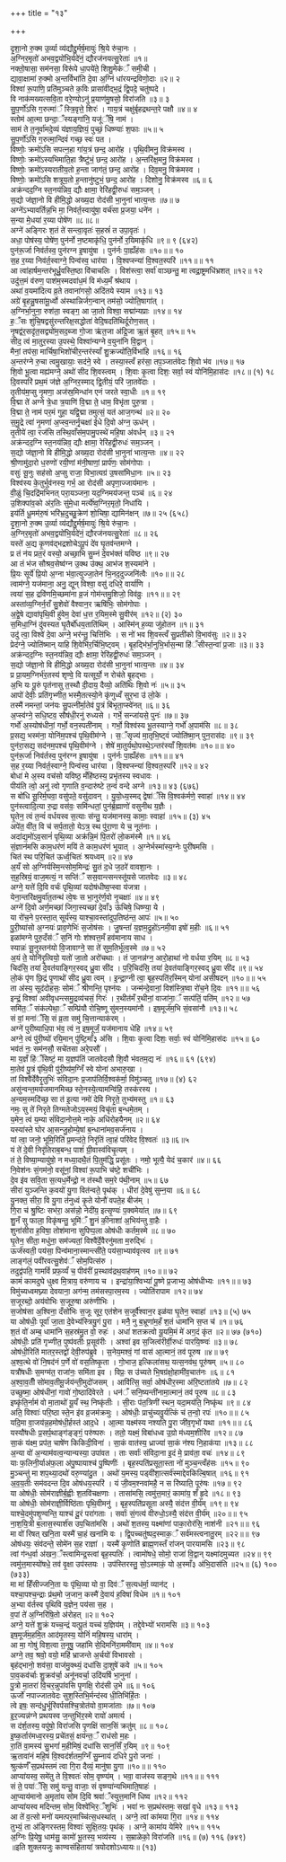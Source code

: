 +++
title = "१३"

+++

दृ॒शा॒नो रु॒क्म उ॒र्व्या व्य॑द्यौद्दु॒र्मर्ष॒मायुः॑ श्रि॒ये रु॑चा॒नः ।  
अ॒ग्निर॒मृतो॑ अभव॒द्वयो॑भि॒र्यदे॑नं॒ द्यौरज॑नयत्सु॒रेताः॑ ॥१॥  
नक्तो॒षासा॒ सम॑नसा॒ विरू॑पे धा॒पये॑ते॒ शिशु॒मेक॑ँ समी॒ची ।  
द्यावा॒क्षामा॑ रु॒क्मो अ॒न्तर्विभा॑ति दे॒वा अ॒ग्निं धा॑रयन्द्रविणो॒दाः ॥२॥ २  
विश्वा॑ रू॒पाणि॒ प्रति॑मुञ्चते क॒विः प्रासा॑वीद्भ॒द्रं द्वि॒पदे॒ चतु॑ष्पदे ।  
वि नाक॑मख्यत्सवि॒ता वरे॒ण्योऽनु॑ प्र॒याण॑मु॒षसो॒ विरा॑जति ॥३॥ ३  
सु॒प॒र्णो॑ऽसि ग॒रुत्मा॑ँ स्त्रि॒वृत्ते॒ शिरः॑ । गाय॒त्रं चक्षु॑र्बृहद्रथन्त॒रे पक्षौ ॥४॥ ४  
स्तोम॑ आ॒त्मा छन्दा॒ँस्यङ्गा॑नि॒ यजू॑ँषि॒ नाम॑ ।  
साम॑ ते त॒नूर्वा॑मदे॒व्यं य॑ज्ञाय॒ज्ञियं॒ पुच्छं॒ धिष्ण्याः॑ श॒फाः ॥५॥ ५  
सु॒प॒र्णो॑ऽसि ग॒रुत्मा॒न्दिवं॑ गच्छ॒ स्वः॑ पत ।  
विष्णोः॒ क्रमो॑ऽसि सपत्न॒हा गा॑य॒त्रं छन्द॒ आरो॑ह । पृथि॒वीमनु॒ विक्र॑मस्व ।  
विष्णोः॒ क्रमो॑ऽस्यभिमाति॒हा त्रैष्टु॑भं॒ छन्द॒ आरो॑ह । अ॒न्तरि॑क्ष॒मनु॒ विक्र॑मस्व ।  
विष्णोः॒ क्रमो॑ऽस्यरातीय॒तो ह॒न्ता जाग॑तं॒ छन्द॒ आरो॑ह । दिव॒मनु॒ विक्र॑मस्व ।  
विष्णोः॒ क्रमो॑ऽसि शत्रूय॒तो ह॒न्तानु॑ष्टुभं॒ छन्द॒ आरो॑ह । दिशोनु॒ विक्र॑मस्व ॥६॥ ६  
अक्र॑न्दद॒ग्नि स्त॒नय॑न्निव॒ द्यौः क्षामा॒ रेरि॑हद्वी॒रुधः॑ सम॒ञ्जन् ।  
स॒द्यो ज॑ज्ञा॒नो वि हीमि॒द्धो अख्य॒दा रोद॑सी भा॒नुना॑ भात्य॒न्तः ॥७॥ ७  
अग्ने॑ऽभ्यावर्तिन्न॒भि मा॒ निव॑र्त॒स्वायु॑षा॒ वर्च॑सा प्र॒जया॒ धने॑न ।  
स॒न्या मे॒धया॑ र॒य्या पोषे॑ण ॥८॥८॥  
अग्ने॑ अङ्गिरः श॒तं ते॑ सन्त्वा॒वृतः॑ स॒हस्रं॑ त उपा॒वृतः॑ ।  
अधा॒ पोष॑स्य॒ पोषे॑ण॒ पुन॑र्नो न॒ष्टमाकृ॑धि॒ पुन॑र्नो र॒यिमाकृ॑धि ॥९॥ ९ (६४२)  
पुन॑रू॒र्जा निव॑र्तस्व॒ पुन॑रग्न इ॒षायु॑षा । पुन॑र्नः पा॒ह्यँह॑सः ॥१०॥॥ १०  
स॒ह र॒य्या निव॑र्त॒स्वाग्ने॒ पिन्व॑स्व॒ धार॑या । वि॒श्वप्स्न्या॑ वि॒श्वत॒स्परि॑ ॥११॥॥ ११  
आ त्वा॑हार्षम॒न्तर॑भूर्ध्रु॒वस्ति॒ष्ठा वि॑चाचलिः । विश॑स्त्वा॒ सर्वा॑ वाञ्छन्तु॒ मा त्वद्रा॒ष्ट्रमधि॑भ्रशत् ॥१२॥ १२  
उदु॑त्त॒मं व॑रुण॒ पाश॑म॒स्मदवा॑ध॒मं वि म॑ध्य॒मँ श्र॑थाय ।  
अथा॑ व॒यमा॑दित्य व्र॒ते तवाना॑गसो॒ अदि॑तये स्याम ॥१३॥ १३  
अग्रे॑ बृ॒हन्नु॒षसा॑मू॒र्ध्वो अ॑स्थान्निर्जग॒न्वान् तम॑सो॒ ज्योति॒षागा॑त् ।  
अ॒ग्निर्भा॒नुना॒ रुश॑ता॒ स्वङ्ग॒ आ जा॒तो विश्वा॒ सद्मा॑न्यप्राः ॥१४॥ १४  
ह॒ँसः शु॑चि॒षद्वसु॑रन्तरिक्ष॒सद्धोता॑ वेदि॒षदति॑थिर्दूरोण॒सत् ।  
नृ॒षद्व॑र॒सदृ॑त॒सद्व्यो॑म॒सद॒ब्जा गो॒जा ऋ॑त॒जा अ॑द्रि॒जा ऋ॒तं बृ॒हत् ॥१५॥ १५  
सीद॒ त्वं मा॒तुर॒स्या उ॒पस्थे॒ विश्वा॑न्यग्ने व॒युना॑नि वि॒द्वान् ।  
मैनां॒ तप॑सा॒ मार्चिषा॒भिशो॑चीर॒न्तर॑स्याँ शु॒क्रज्यो॑ति॒र्विभा॑हि ॥१६॥ १६  
अ॒न्तर॑ग्ने रु॒चा त्वमु॒खायाः॒ सद॑ने॒ स्वे । तस्या॒स्त्वँ हर॑सा॒ तप॒ञ्जात॑वेदः शि॒वो भ॑व ॥१७॥ १७  
शि॒वो भू॒त्वा मह्य॑मग्ने॒ अथो॑ सीद शि॒वस्त्वम् । शि॒वाः कृ॒त्वा दिशः॒ सर्वा॒ स्वं योनि॑मि॒हास॑दः ॥१८॥ (१) १८  
दि॒वस्परि॑ प्रथ॒मं ज॑ज्ञे अ॒ग्निर॒स्माद् द्वि॒तीयं॒ परि॑ जा॒तवे॑दाः ।  
तृ॒तीय॑म॒प्सु नृ॒मणा॒ अज॑स्र॒मिन्धा॑न एनं जरते स्वा॒धीः ॥१॥ १९  
वि॒द्मा ते॑ अग्ने त्रे॒धा त्र॒याणि॑ वि॒द्मा ते॒ धाम॒ विभृ॑ता पुरु॒त्रा ।  
वि॒द्मा ते॒ नाम॑ पर॒मं गुहा॒ यद्वि॒द्मा तमुत्सं॒ यत॑ आज॒गन्थ॑ ॥२॥ २०  
स॒मु॒द्रे त्वा॑ नृ॒मणा॑ अ॒प्स्व॒न्तर्नृ॒चक्षा॑ ईधे दि॒वो अ॑ग्न॒ ऊध॑न् ।  
तृ॒तीये॑ त्वा॒ रज॑सि तस्थि॒वाँस॑म॒पामु॒पस्थे॑ महि॒षा अ॑वर्धन् ॥३॥ २१  
अक्र॑न्दद॒ग्नि स्त॒नय॑न्निव॒ द्यौः क्षामा॒ रेरि॑हद्वी॒रुधः॑ सम॒ञ्जन् ।  
स॒द्यो ज॑ज्ञा॒नो वि हीमि॒द्धो अख्य॒दा रोद॑सी भा॒नुना॑ भात्य॒न्तः ॥४॥ २२  
श्री॒णामु॑दा॒रो ध॒रुणो॑ रयी॒णां म॑नी॒षाणां॒ प्रार्प॑णः॒ सोम॑गोपाः ।  
वसुः॑ सू॒नुः सह॑सो अ॒प्सु राजा॒ विभा॒त्यग्र॑ उ॒षसा॑मिधा॒नः ॥५॥ २३  
विश्व॑स्य के॒तुर्भुव॑नस्य॒ गर्भ॒ आ रोद॑सी अपृणा॒ज्जाय॑मानः ।  
वी॒ळुं चि॒दद्रि॑मभिनत् परा॒यञ्जना॒ यद॒ग्निमय॑जन्त॒ पञ्च॑ ॥६॥ २४  
उ॒शिक्पा॑व॒को अ॑र॒तिः सु॑मे॒धा मर्त्ये॑ष्व॒ग्निर॒मृतो॒ निधा॑यि ।  
इय॑र्ति धू॒मम॑रु॒षं भरि॑भ्र॒दुच्छु॒क्रेण॑ शो॒चिषा॒ द्यामिन॑क्षन् ॥७॥ २५ (६५८)  
दृ॒शा॒नो रु॒क्म उ॒र्व्या व्य॑द्यौद्दु॒र्मर्ष॒मायुः॑ श्रि॒ये रु॑चा॒नः ।  
अ॒ग्निर॒मृतो॑ अभव॒द्वयो॑भि॒र्यदे॑नं॒ द्यौरज॑नयत्सु॒रेताः॑ ॥८॥ २६  
यस्ते॑ अ॒द्य कृ॒णव॑द्भद्रशोचेऽपू॒पं दे॑व घृ॒तव॑न्तमग्ने ।  
प्र तं न॑य प्रत॒रं वस्यो॒ अच्छा॒भि सु॒म्नं दे॒वभ॑क्तं यविष्ठ ॥९॥ २७  
आ तं भ॑ज सौश्रव॒सेष्व॑ग्न उ॒क्थ उ॑क्थ॒ आभ॑ज श॒स्यमा॑ने ।  
प्रि॒यः सूर्ये॑ प्रि॒यो अ॒ग्ना भ॑वा॒त्युज्जा॒तेन॑ भि॒नद॒दुज्जनि॑त्वैः ॥१०॥॥ २८  
त्वाम॑ग्ने॒ यज॑माना॒ अनु॒ द्यून् विश्वा॒ वसु॑ दधिरे॒ वार्या॑णि ।  
त्वया॑ स॒ह द्रवि॑णमि॒च्छमा॑ना व्र॒जं गोम॑न्तमु॒शिजो॒ विव॑व्रुः ॥११॥॥ २९  
अस्ता॑व्य॒ग्निर्न॒राँ सु॒शेवो॑ वैश्वान॒र ऋषि॑भिः॒ सोम॑गोपाः ।  
अ॒द्वे॒षे द्यावा॑पृथि॒वी हु॑वेम॒ देवा॑ ध॒त्त र॒यिम॒स्मे सु॒वीर॑म् ॥१२॥ (२) ३०  
स॒मिधा॒ग्निं दु॑वस्यत घृ॒तैर्बो॑धय॒ताति॑थिम् । आस्मि॑न् ह॒व्या जु॑होतन ॥१॥ ३१  
उदु॑ त्वा॒ विश्वे॑ दे॒वा अग्ने॒ भर॑न्तु॒ चित्ति॑भिः । स नो॑ भव शि॒वस्त्वँ सु॒प्रती॑को वि॒भाव॑सुः ॥२॥ ३२  
प्रेद॑ग्ने॒ ज्योति॑ष्मान् याहि शि॒वेभि॑र॒र्चिभि॒ष्ट्वम् । बृ॒हद्भि॑र्भा॒नुभि॒र्भास॒न्मा हि॑ँसीस्त॒न्वा॑ प्र॒जाः ॥३॥ ३३  
अक्र॑न्दद॒ग्निः स्त॒नय॑न्निव॒ द्यौः क्षामा॒ रेरि॑हद्वी॒रुधः॑ सम॒ञ्जन् ।  
स॒द्यो ज॑ज्ञा॒नो वि हीमि॒द्धो अख्य॒दा रोद॑सी भा॒नुना॑ भात्य॒न्तः ॥४॥ ३४  
प्र प्रा॒यम॒ग्निर्भ॑र॒तस्य॑ शृण्वे॒ वि यत्सूर्यो॒ न रोच॑ते बृ॒हद्भाः ।  
अ॒भि यः पू॒रुं पृत॑नासु त॒स्थौ दी॒दाय॒ दैव्यो॒ अति॑थिः शि॒वो नः॑ ॥५॥ ३५  
आपो॑ देवीः॒ प्रति॑गृभ्णीत॒ भस्मै॒तत्स्यो॒ने कृ॑णुध्वँ सुर॒भा उ॑ लो॒के ।  
तस्मै॑ नमन्तां॒ जन॑यः सु॒पत्नी॑र्मा॒तेव॑ पु॒त्रं बि॑भृता॒प्स्वे॑नत् ॥६॥ ३६  
अ॒प्स्व॑ग्ने॒ सधि॒ष्टव॒ सौष॑धी॒रनु॑ रुध्यसे । गर्भे॒ सन्जा॑यसे॒ पुनः॑ ॥७॥ ३७  
गर्भो॑ अ॒स्योष॑धीनां॒ गर्भो॒ वन॒स्पती॑नाम् । गर्भो॒ विश्व॑स्य भू॒तस्याग्ने॒ गर्भो॑ अ॒पाम॑सि ॥८॥ ३८  
प्र॒सद्य॒ भस्म॑ना॒ योनि॑म॒पश्च॑ पृथि॒वीम॑ग्ने । स॒ँसृज्य॑ मा॒तृभि॒ष्ट्वं ज्योति॑ष्मा॒न् पुन॒रास॑दः ॥९॥ ३९  
पुन॑रा॒सद्य॒ सद॑नम॒पश्च॑ पृथि॒वीम॑ग्ने । शेषे॑ मा॒तुर्यथो॒पस्थे॒ऽन्तर॑स्याँ शि॒वत॑मः ॥१०॥॥ ४०  
पुन॑रू॒र्जा निव॑र्तस्व॒ पुन॑रग्न इ॒षायु॑षा । पुन॑र्नः पा॒ह्यँह॑सः ॥११॥॥ ४१  
स॒ह र॒य्या निव॑र्त॒स्वाग्ने॒ पिन्व॑स्व॒ धार॑या । वि॒श्वप्स्न्या॑ वि॒श्वत॒स्परि॑ ॥१२॥ ४२  
बोधा॑ मे अ॒स्य वच॑सो यविष्ठ॒ मँहि॑ष्ठस्य॒ प्रभृ॑तस्य स्वधावः ।  
पीय॑ति त्वो॒ अनु॑ त्वो गृणाति व॒न्दारु॑ष्टे त॒न्वं॑ वन्दे अग्ने ॥१३॥ ४३ (६७६)  
स बो॑धि सू॒रिर्म॒घवा॒ वसु॑पते॒ वसु॑दावन् । यु॒यो॒ध्य॒स्मद् द्वेषा॑ँसि वि॒श्वक॑र्मणे॒ स्वाहा॑ ॥१४॥ ४४  
पुन॑स्त्वादि॒त्या रु॒द्रा वस॑वः॒ समि॑न्धतां॒ पुन॑र्ब्र॒ह्माणो॑ वसुनीथ य॒ज्ञैः ।  
घृ॒तेन॒ त्वं त॒न्वं॑ वर्धयस्व स॒त्याः स॑न्तु॒ यज॑मानस्य॒ कामाः॒ स्वाहा॑ ॥१५॥ (३) ४५  
अपे॑त॒ वी॑त॒ वि च॑ सर्प॒तातो॒ येऽत्र॒ स्थ पु॑रा॒णा ये च॒ नूत॑नाः ।  
अदा॑द्य॒मो॑ऽव॒सानं॑ पृथि॒व्या अक्र॑न्नि॒मं पि॒तरो॑ लो॒कम॑स्मै ॥१॥ ४६  
सं॒ज्ञान॑मसि काम॒धर॑णं मयि॑ ते काम॒धर॑णं भूयात् । अ॒ग्नेर्भस्मा॑स्य॒ग्नेः पुरी॑षमसि ।  
चित॑ स्थ परि॒चित॑ ऊर्ध्व॒चितः॑ श्रयध्वम् ॥२॥ ४७  
अ॒यँ सो अ॒ग्निर्यस्मि॒न्त्सोम॒मिन्द्रः॑ सु॒तं द॒धे ज॒ठरे॑ वावशा॒नः ।  
स॒ह॒स्रियं॒ वाज॒मत्यं॒ न सप्ति॑ँ सस॒वान्त्सन्त्स्तू॑यसे जातवेदः ॥३॥ ४८  
अग्ने॒ यत्ते॑ दि॒वि वर्चः॑ पृथि॒व्यां यदोष॑धीष्व॒प्स्वा य॑जत्रा ।  
येना॒न्तरि॑क्षमु॒र्वा॑त॒तन्थ॑ त्वे॒षः स भा॒नुर॑र्ण॒वो नृ॒चक्षाः॑ ॥४॥ ४९  
अग्ने॑ दि॒वो अर्ण॒मच्छा॑ जिगा॒स्यच्छा॑ दे॒वाँ३ ऊ॑चिषे॒ धिष्ण्या॒ ये ।  
या रो॑च॒ने प॒रस्ता॒त् सूर्य॑स्य॒ याश्चा॒वस्ता॑दुप॒तिष्ठ॑न्त॒ आपः॑ ॥५॥ ५०  
पु॒री॒ष्या॑सो अ॒ग्नयः॑ प्राव॒णेभिः॑ स॒जोष॑सः । जु॒षन्तां॑ य॒ज्ञम॒द्रुहो॑ऽनमी॒वा इषो॑ म॒हीः ॥६॥ ५१  
इळा॑मग्ने पुरु॒दँस॑ँ स॒निं गोः श॑श्वत्त॒मँ हव॑मानाय साध ।  
स्यान्नः॑ सू॒नुस्तन॑यो वि॒जावाग्ने॒ सा ते॑ सुम॒तिर्भू॑त्व॒स्मे ॥७॥ ५२  
अ॒यं ते॒ योनि॑रृ॒त्वियो॒ यतो॑ जा॒तो अरो॑चथाः । तं जा॒नन्न॑ग्न॒ आरो॒हाथा॑ नो वर्धया र॒यिम् ॥८॥ ५३  
चिद॑सि॒ तया॑ दे॒वत॑याङ्गिर॒स्वद् ध्रु॒वा सी॑द । प॒रि॒चिद॑सि॒ तया॑ दे॒वत॑याङ्गिर॒स्वद् ध्रु॒वा सी॑द ॥९॥ ५४  
लो॒कं पृ॑ण छि॒द्रं पृ॒णाथो॑ सीद ध्रु॒वा त्वम् । इ॒न्द्रा॒ग्नी त्वा॒ बृह॒स्पति॑र॒स्मिन् योना॑ असीषदन् ॥१०॥॥ ५५  
ता अ॑स्य॒ सूद॑दोहसः॒ सोम॑ँ श्रीणन्ति॒ पृश्न॑यः । जन्म॑न्दे॒वानां॒ विश॑स्त्रि॒ष्वा रो॑च॒ने दि॒वः ॥११॥॥ ५६  
इन्द्रं॒ विश्वा॑ अवीवृधन्त्समु॒द्रव्य॑चसं॒ गिरः॑ । र॒थीत॑मँ र॒थीनां॒ वाजा॑ना॒ँ सत्प॑तिं॒ पति॑म् ॥१२॥ ५७  
समि॑त॒ँ संक॑ल्पेथा॒ँ सम्प्रि॑यौ रोचि॒ष्णू सु॑मन॒स्यमा॑नौ । इष॒मूर्ज॑म॒भि सं॒वसा॑नौ ॥१३॥ ५८  
सं वां॒ मना॑ँसि॒ सं व्र॒ता समु॑ चि॒त्तान्याक॑रम् ।  
अग्ने॑ पुरीष्याधि॒पा भ॑व॒ त्वं न॒ इष॒मूर्जं॒ यज॑मानाय धेहि ॥१४॥ ५९  
अग्ने॒ त्वं पु॑री॒ष्यो॑ रयि॒मान् पु॑ष्टि॒माँ३ अ॑सि । शि॒वाः कृ॒त्वा दिशः॒ सर्वाः॒ स्वं योनि॑मि॒हास॑दः ॥१५॥ ६०  
भव॑तं नः॒ सम॑नसौ॒ सचे॑तसा अरे॒पसौ॑ ।  
मा य॒ज्ञँ हि॑ँसिष्टं॒ मा य॒ज्ञप॑तिं जातवेदसौ शि॒वौ भ॑वतम॒द्य नः॑ ॥१६॥ ६१ (६९४)  
मा॒तेव॑ पु॒त्रं पृ॑थि॒वी पु॑री॒ष्य॑म॒ग्निँ स्वे योना॑ अभारु॒खा ।  
तां विश्वै॑र्देवैरृ॒तुभिः॑ संविदा॒नः प्र॒जाप॑तिर्वि॒श्वक॑र्मा॒ विमु॑ञ्चतु ॥१७॥ (४) ६२  
असु॑न्वन्त॒मय॑जमानमिच्छ स्ते॒नस्ये॒त्यामन्वि॑हि॒ तस्क॑रस्य ।  
अ॒न्यम॒स्मदि॑च्छ॒ सा त॑ इ॒त्या नमो॑ देवि निरृ॒ते॒ तुभ्य॑मस्तु ॥१॥ ६३  
नमः॒ सु ते॑ निरृते तिग्मतेजोऽय॒स्मयं॒ विचृ॑ता ब॒न्धमे॒तम् ।  
य॒मेन॒ त्वं य॒म्या सं॑विदा॒नोत्त॒मे नाके॒ अधि॑रोहयैनम् ॥२॥ ६४  
यस्या॑स्ते घोर आ॒सन्जु॒होम्ये॒षां ब॒न्धाना॑मव॒सर्ज॑नाय ।  
यां त्वा॒ जनो॒ भूमि॒रिति॑ प्र॒मन्द॑ते॒ निरृ॑तिं त्वा॒हं परि॑वेद वि॒श्वतः॑ ॥३॥६॥५  
यं ते॑ दे॒वी निरृ॑तिराब॒बन्ध॒ पाशं॑ ग्री॒वास्व॑विचृ॒त्यम् ।  
तं ते॒ विष्या॒म्यायु॑षो॒ न मध्या॒दथै॒तं पि॒तुम॑द्धि॒ प्रसू॑तः । नमो॒ भूत्यै॒ येदं च॒कार॑ ॥४॥ ६६  
नि॒वेश॑नः सं॒गम॑नो॒ वसू॑नां॒ विश्वा॑ रू॒पाभि च॑ष्टे॒ शची॑भिः ।  
दे॒व इ॑व सवि॒ता स॒त्यध॒र्मेन्द्रो॒ न त॑स्थौ सम॒रे प॑थी॒नाम् ॥५॥ ६७  
सीरा॑ युञ्जन्ति क॒वयो॑ यु॒गा वित॑न्वते॒ पृथ॑क् । धीरा॑ दे॒वेषु॑ सुम्न॒या ॥६॥ ६८  
यु॒नक्त॒ सीरा॒ वि यु॒गा त॑नुध्वं कृ॒ते योनौ॑ वपते॒ह बीज॑म् ।  
गि॒रा च॑ श्रु॒ष्टिः सभ॑रा॒ अस॑न्नो॒ नेदी॑य॒ इत्सृ॒ण्यः॑ प॒क्वमेया॑त् ॥७॥ ६९  
शु॒नँ सु फाला॒ विकृ॑षन्तु॒ भूमि॑ँ शु॒नं की॒नाशा॑ अ॒भिय॑न्तु वा॒हैः ।  
शुना॑सीरा ह॒विषा॒ तोश॑माना सुपिप्प॒ला ओष॑धीः कर्तम॒स्मे ॥८॥ ७०  
घृ॒तेन॒ सीता॒ मधु॑ना॒ सम॑ज्यतां॒ विश्वै॑र्दे॒वैरनु॑मता म॒रुद्भिः॑ ।  
ऊर्ज॑स्वती॒ पय॑सा॒ पिन्व॑माना॒स्मान्त्सी॑ते॒ पय॑सा॒भ्याव॑वृत्स्व ॥९॥ ७१  
लाङ्ग॑लं॒ पवी॑रवत्सु॒शेव॑ँ सोम॒पित्स॑रु ।  
तदुद्व॑पति॒ गामविं॑ प्रफ॒र्व्यं॑ च॒ पीव॑रीं प्र॒स्थाव॑द्रथ॒वाह॑णम् ॥१०॥॥ ७२  
कामं॑ कामदुघे धुक्ष्व मि॒त्राय॒ वरु॑णाय च । इन्द्रा॑या॒श्विभ्यां॑ पू॒ष्णे प्र॒जाभ्य॒ ओष॑धीभ्यः ॥११॥॥ ७३  
विमु॑च्यध्वमघ्न्या देवयाना॒ अग॑न्म॒ तम॑सस्पा॒रम॒स्य । ज्योति॑रापाम ॥१२॥ ७४  
स॒जूरब्दो॒ अय॑वोभिः स॒जूरु॒षा अरु॑णीभिः ।  
स॒जोष॑सा अ॒श्विना॒ दँसो॑भिः स॒जूः सूर॒ एत॑शेन स॒जूर्वै॑श्वान॒र इळ॑या घृ॒तेन॒ स्वाहा॑ ॥१३॥ (५) ७५  
या ओष॑धीः॒ पूर्वा॑ जा॒ता दे॒वेभ्य॑स्त्रियु॒गं पु॒रा । मनै॒ नु ब॒भ्रूणा॑म॒हँ श॒तं धामा॑नि स॒प्त च॑ ॥१॥ ७६  
श॒तं वो॑ अम्ब॒ धामा॑नि स॒हस्र॑मु॒त वो॒ रुहः॑ । अधा॑ शतक्रत्वो यू॒यमि॒मं मे॑ अग॒दं कृ॑त ॥२॥ ७७ (७१०)  
ओष॑धीः॒ प्रति॑ गृभ्णीत॒ पुष्प॑वतीः प्र॒सूव॑रीः । अश्वा॑ इव स॒जित्व॑रीर्वी॒रुधः॑ पारयि॒ष्ण्वः॑ ॥३॥ ७८  
ओष॑धी॒रिति॑ मातर॒स्तद्वो॑ देवी॒रुप॑ब्रुवे । स॒नेय॒मश्वं॒ गां वास॑ आ॒त्मानं॒ तव॑ पूरुष ॥४॥ ७९  
अ॒श्व॒त्थे वो॑ नि॒षद॑नं प॒र्णे वो॑ वस॒तिष्कृ॒ता । गो॒भाज॒ इत्किला॑सथ॒ यत्स॒नव॑थ॒ पूरु॑षम् ॥५॥ ८०  
यत्रौ॑षधीः स॒मग्म॑त॒ राजा॑नः॒ समि॑ता इव । विप्रः॒ स उ॑च्यते भि॒षग्र॑क्षो॒हामी॑व॒चात॑नः ॥६॥ ८१  
अ॒श्वा॒व॒तीँ सो॑माव॒तीमू॒र्जय॑न्ती॒मुदो॑जसम् । आवि॑त्सि॒ सर्वा॒ ओष॑धीर॒स्मा अ॑रि॒ष्टता॑तये ॥७॥ ८२  
उच्छुष्मा॒ ओष॑धीनां॒ गावो॑ गो॒ष्ठादि॑वेरते । धन॑ँ सनि॒ष्यन्ती॑नामा॒त्मानं॒ तव॑ पूरुष ॥८॥ ८३  
इष्कृ॑ति॒र्नाम॑ वो मा॒ताथो॑ यू॒यँ स्थ॒ निष्कृ॑तीः । सी॒राः प॑त॒त्रिणी॑ स्थन॒ यदा॒मय॑ति॒ निष्कृ॑थ ॥९॥ ८४  
अति॒ विश्वाः॑ परि॒ष्ठा स्ते॒न इ॑व व्र॒जम॑क्रमुः । ओष॑धीः॒ प्राचु॑च्यवु॒र्यत्किं च॑ त॒न्वो॒ रपः॑ ॥१०॥॥ ८५  
यदि॒मा वा॒जय॑न्न॒हमोष॑धी॒र्हस्त॑ आद॒धे । आ॒त्मा यक्ष्म॑स्य नश्यति पु॒रा जी॑व॒गृभो॑ यथा ॥११॥॥ ८६  
यस्यौ॑षधीः प्र॒सर्प॒थाङ्ग॑ङ्ङ्गं॒ परु॑ष्परुः । ततो॒ यक्ष्मं॒ विबा॑धध्व उ॒ग्रो म॑ध्यम॒शीरि॑व ॥१२॥ ८७  
सा॒कं य॑क्ष्म॒ प्रप॑त॒ चाषे॑ण किकिदी॒विना॑ । सा॒कं वात॑स्य॒ ध्राज्या॑ सा॒कं न॑श्य नि॒हाक॑या ॥१३॥ ८८  
अ॒न्या वो॑ अ॒न्याम॑वत्व॒न्यान्यस्या॒ उपा॑वत । ताः सर्वाः॑ संविदा॒ना इ॒दं मे॒ प्राव॑ता॒ वचः॑ ॥१४॥ ८९  
याः फ॒लिनी॒र्याअ॑फ॒ला अ॑पु॒ष्पायाश्च॑ पु॒ष्पिणीः॑ । बृह॒स्पति॑प्रसूता॒स्ता नो॑ मुञ्च॒न्त्वँह॑सः ॥१५॥ ९०  
मु॒ञ्चन्तु॑ मा शप॒थ्या॒दथो॑ वरु॒ण्या॑दु॒त । अथो॑ य॒मस्य॒ पड्वी॑शा॒त्सर्व॑स्माद्देवकिल्बि॒षात् ॥१६॥ ९१  
अ॒व॒य॒तीः सम॑वदन्त दि॒व ओष॑धय॒स्परि॑ । यं जी॒वम॒श्नवा॑महै॒ न स रि॑ष्याति॒ पूरु॑षः ॥१७॥ ९२  
या ओष॑धीः॒ सोम॑राज्ञीर्ब॒ह्वीः श॒तवि॑चक्षणाः । तासा॑मसि॒ त्वमु॑त्त॒मारं॒ कामा॑य॒ शँ हृ॒दे ॥१८॥ ९३  
या ओष॑धीः॒ सोम॑राज्ञी॒र्विष्ठि॑ताः पृथि॒वीमनु॑ । बृह॒स्पति॑प्रसूता अस्यै॒ संद॑त्त वी॒र्य॑म् ॥१९॥ ९४  
याश्चे॒दमु॑पशृ॒ण्वन्ति॒ याश्च॑ दू॒रं परा॑गताः । सर्वाः॑ सं॒गत्य॑ वीरुधो॒ऽस्यै॒ संद॑त्त वी॒र्य॑म् ॥२०॥॥ ९५  
ना॒श॒यि॒त्री ब॒लास॒स्यार्श॑स उप॒चिता॑मसि । अथो॑ श॒तस्य॒ यक्ष्मा॑णां पाका॒रोर॑सि॒ नाश॑नी ॥२१॥॥ ९६  
मा वो॑ रिषत् खनि॒ता यस्मै॑ चा॒हं खना॑मि वः । द्वि॒पच्चतु॑ष्पद॒स्माक॒ँ सर्व॑मस्त्वनातु॒रम् ॥२२॥॥ ९७  
ओष॑धयः॒ संव॑दन्ते॒ सोमे॑न स॒ह राज्ञा॑ । यस्मै॑ कृ॒णोति॑ ब्राह्म॒णस्तँ रा॑जन् पारयामसि ॥२३॥ ९८  
त्वां ग॑न्ध॒र्वा अ॑खन॒ँस्त्वामिन्द्र॒स्त्वां बृह॒स्पतिः॑ । त्वामो॑षधे॒ सोमो॒ राजा॑ वि॒द्वान् यक्ष्मा॑दमुच्यत ॥२४॥ ९९  
त्वमु॑त्त॒मास्यो॑षधे॒ तव॑ वृ॒क्षा उप॑स्तयः । उप॑स्तिरस्तु॒ सो॒ऽस्माकं॒ यो अ॒स्माँ३ अ॑भि॒दास॑ति ॥२५॥ (६) १०० (७३३)  
मा मा॑ हिँसीज्जनि॒ता यः पृ॑थि॒व्या यो वा॒ दिव॑ँ स॒त्यध॑र्मा॒ व्यान॑ट् ।  
यश्चा॒पश्च॒न्द्राः प्र॑थ॒मो ज॒जान॒ कस्मै॑ दे॒वाय॑ ह॒विषा॑ विधेम ॥१॥ १०१  
अ॒भ्या व॑र्तस्व पृथिवि य॒ज्ञेन॒ पय॑सा स॒ह ।  
व॒पां ते॑ अ॒ग्निरि॑षि॒तो अ॑रोहत् ॥२॥ १०२  
अग्ने॒ यत्ते॑ शु॒क्रं यच्च॒न्द्रं यत्पू॒तं यच्च॑ य॒ज्ञिय॑म् । तद्दे॒वेभ्यो॑ भरामसि ॥३॥ १०३  
इष॒मूर्ज॑म॒हमि॒त आद॑मृ॒तस्य॒ योनिं॑ महि॒षस्य॒ धारा॑म् ।  
आ मा॒ गोषु॑ विश॒त्वा त॒नूषु॒ जहा॑मि से॒दिमनि॑रा॒ममी॑वाम् ॥४॥ १०४  
अग्ने॒ तव॒ श्रवो॒ वयो॒ महि॑ भ्राजन्ते अ॒र्चयो॑ विभावसो ।  
बृह॑द्भानो॒ शव॑सा॒ वाज॑मु॒क्थ्यं॒ दधा॑सि दा॒शुषे॑ कवे ॥५॥ १०५  
पा॒व॒कव॑र्चाः शु॒क्रव॑र्चा॒ अनू॑नवर्चा॒ उदि॑यर्षि भा॒नुना॑ ।  
पु॒त्रो मा॒तरा॑ वि॒चर॒न्नुपा॑वसि पृ॒णक्षि॒ रोद॑सी उ॒भे ॥६॥ १०६  
ऊर्जो॑ नपाज्जातवेदः सुश॒स्तिभि॒र्मन्द॑स्व धी॒तिभि॑र्हि॒तः ।  
त्वे इषः॒ सन्द॑धु॒र्भूरि॑वर्पसश्चि॒त्रोत॑यो वा॒मजा॑ताः ॥७॥ १०७  
इ॒र॒ज्यन्न॑ग्ने प्रथयस्व ज॒न्तुभि॑र॒स्मे रायो॑ अमर्त्य ।  
स द॑र्श॒तस्य॒ वपु॑षो॒ विरा॑जसि पृ॒णक्षि॑ सान॒सिं क्रतु॑म् ॥८॥ १०८  
इ॒ष्क॒र्तार॑मध्व॒रस्य॒ प्रचे॑तसं॒ क्षय॑न्त॒ँ राध॑सो म॒हः ।  
रा॒तिं वा॒मस्य॑ सु॒भगां॑ म॒हीमिषं॒ दधा॑सि सान॒सिँ र॒यिम् ॥९॥ १०९  
ऋ॒तावा॑नं महि॒षं वि॒श्वद॑र्शतम॒ग्निँ सु॒म्नाय॑ दधिरे पु॒रो जनाः॑ ।  
श्रुत्क॑र्णँ स॒प्रथ॑स्तमं त्वा गि॒रा दैव्यं॒ मानु॑षा यु॒गा ॥१०॥॥ ११०  
आप्या॑यस्व॒ समे॑तु ते वि॒श्वतः॑ सोम॒ वृष्ण्य॑म् । भवा॒ वाज॑स्य सङ्ग॒थे ॥११॥॥ १११  
सं ते॒ पया॑ँसि॒ समु॑ यन्तु॒ वाजाः॒ सं वृष्ण्या॑न्यभिमाति॒षाहः॑ ।  
आ॒प्याय॑मानो अ॒मृता॑य सोम दि॒वि श्रवा॑ँस्युत्त॒मानि॑ धिष्व ॥१२॥ ११२  
आप्या॑यस्व मदिन्तम॒ सोम॒ विश्वे॑भिर॒ँशुभिः॑ । भवा॑ नः स॒प्रथ॑स्तमः॒ सखा॑ वृ॒धे ॥१३॥ ११३  
आ ते॑ व॒त्सो मनो॑ यमत्पर॒माच्चि॑त्स॒धस्था॑त् । अग्ने॒ त्वां का॑मया गि॒रा ॥१४॥ ११४  
तुभ्यं॒ ता अ॑ङ्गिरस्तम॒ विश्वाः॑ सुक्षि॒तयः॒ पृथ॑क् । अग्ने॒ कामा॑य येमिरे ॥१५॥ ११५  
अ॒ग्निः प्रि॒येषु॒ धाम॑सु॒ कामो॑ भू॒तस्य॒ भव्य॑स्य । स॒म्राळेको॒ विरा॑जति ॥१६॥ (७) ११६ (७४९)  
॥इति शुक्लयजुः काण्वसंहितायां त्रयोदशोऽध्यायः॥ (१३)